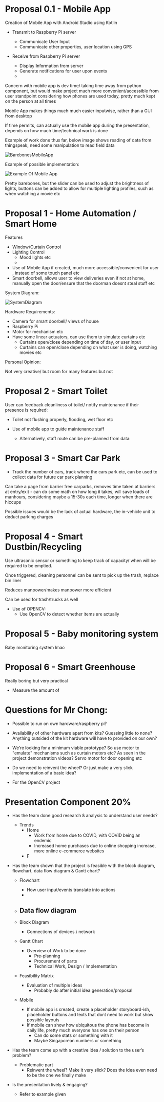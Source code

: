 # Proposal 0.1 - Mobile App

Creation of Mobile App with Android Studio using Kotlin
- Transmit to Raspberry Pi server
    - Communicate User Input
    - Communicate other properties, user location using GPS

- Receive from Raspberry Pi server
    - Display Information from server
    - Generate notifications for user upon events
    - 

Concern with mobile app is dev time/ taking time away from python component, but would make project much more convenient/accessible from user standpoint considering how phones are used today, pretty much kept on the person at all times

Mobile App makes things much much easier inputwise, rather than a GUI from desktop

If time permits, can actually use the mobile app during the presentation, depends on how much time/technical work is done

Example of work done thus far, below image shows reading of data from thingspeak, need some manipulation to read field data

![BarebonesMobileApp](../Images/BarebonesReceive.png)

Example of possible implementation:

![Example Of Mobile App](../Images\saveSlotsWithSettings.png)

Pretty barebones, but the slider can be used to adjust the brightness of lights, buttons can be added to allow for multiple lighting profiles, such as when watching a movie etc


# Proposal 1 - Home Automation / Smart Home

Features
- Window/Curtain Control
- Lighting Control
    - Mood lights etc
    - 
- Use of Mobile App if created, much more accessible/convenient for user , instead of some touch panel etc
- Smart doorbell, allows user to view deliveries even if not at home, manually open the door/ensure that the doorman doesnt steal stuff etc

System Diagram:

![SystemDiagram](../Images/SystemDiagramTestExport.svg)



Hardware Requirements:
- Camera for smart doorbell/ views of house
- Raspberry Pi
- Motor for mechanism etc
- Have some linear actuators, can use them to simulate curtains etc
    - Curtains open/close depending on time of day, or user input
    - Curtains can open/close depending on what user is doing, watching movies etc


Personal Opinion:

Not very creative/ but room for many features but not 







# Proposal 2 - Smart Toilet

User can feedback cleanliness of toilet/ notify maintenance if their presence is required:
- Toilet not flushing properly, flooding, wet floor etc




- Use of mobile app to guide maintenance staff
    - Alternatively, staff route can be pre-planned from data 

# Proposal 3 - Smart Car Park

- Track the number of cars, track where the cars park etc, can be used to collect data for future car park planning

Can take a page from barrier free carparks, removes time taken at barriers at entry/exit
    - can do some math on how long it takes, will save loads of manhours, considering maybe a 15-30s each time, longer when there are hiccups

Possible issues would be the lack of actual hardware, the in-vehicle unit to deduct parking charges

# Proposal 4 - Smart Dustbin/Recycling

Use ultrasonic sensor or something to keep track of capacity/ when will be required to be emptied. 

Once triggered, cleaning personnel can be sent to pick up the trash, replace bin liner

Reduces manpower/makes manpower more efficient

Can be used for trash/trucks as well

- Use of OPENCV:
    - Use OpenCV to detect whether items are actually 

# Proposal 5 - Baby monitoring system

Baby monitoring system lmao



# Proposal 6 - Smart Greenhouse

Really boring but very practical

- Measure the amount of 



# Questions for Mr Chong:
- Possible to run on own hardware/raspberry pi?
- Availability of other hardware apart from kits? Guessing little to none? Anything outsided of the kit hardware will have to provided on our own?
- We're looking for a minimum viable prototype? So use motor to "emulate" mechanisms such as curtain motors etc? As seen in the project demonstration videos? Servo motor for door opening etc
- Do we need to reinvent the wheel? Or just make a very slick implementation of a basic idea?

- For the OpenCV project 



# Presentation Component 20%

- Has the team done good research & analysis to understand user needs?
    - Trends
        - Home 
            - Work from home due to COVID, with COVID being an endemic 
            - Increased home purchases due to online shopping increase, more online e-commerce websites
        - F

- Has the team shown that the project is feasible with the block diagram, flowchart, data flow diagram & Gantt chart?
    - Flowchart
        - How user input/events translate into actions
        - 

    - Data flow diagram
        - 

    - Block Diagram
        - Connections of devices / network

    - Gantt Chart
        - Overview of Work to be done
            - Pre-planning
            - Procurement of parts
            - Technical Work, Design / Implementation
            
    - Feasibility Matrix
        - Evaluation of multiple ideas
            - Probably do after initial idea generation/proposal

    - Mobile
        - If mobile app is created, create a placeholder storyboard-ish, placeholder buttons and texts that dont need to work but show possible layouts
        - If mobile can show how ubiquitous the phone has become in daily life, pretty much everyone has one on their person
            - Can do some stats or something with it
            - Maybe Singaporean numbers or something
            

- Has the team come up with a creative idea / solution to the user’s problem? 
    - Problematic part
        - Reinvent the wheel? Make it very slick? Does the idea even need to be the one we finally make

- Is the presentation lively & engaging?
    - Refer to example given 







